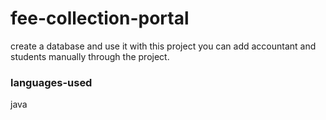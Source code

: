 # fee-collection-portal
create a database and use it with this project you can add accountant and students manually through the project.
### languages-used
java
